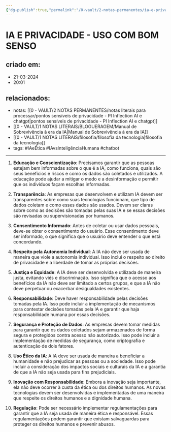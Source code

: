 ```yaml
---
{"dg-publish":true,"permalink":"/0-vault/2-notas-permanentes/ia-e-privacidade-uso-com-bom-senso/","tags":["permanente","IAeÉtica","IAvsInteligênciaHumana","chatbot"],"dgHomeLink":true,"dgShowLocalGraph":true,"dgShowFileTree":true,"dgEnableSearch":true,"noteIcon":""}
---
```


# IA E PRIVACIDADE - USO COM BOM SENSO

## criado em: 
- 21-03-2024
- 20:01
## relacionados:
- notas: [[0 - VAULT/2 NOTAS PERMANENTES/notas literais para processar/pontos sensíveis de privacidade - PI Inflection AI e chatgpt\|pontos sensíveis de privacidade - PI Inflection AI e chatgpt]]
- [[0 - VAULT/1 NOTAS LITERAIS/BLOGUERAGEM/Manual de Sobrevivência à era da IA\|Manual de Sobrevivência à era da IA]]
- [[0 - VAULT/1 NOTAS LITERAIS/filosofia/filosofia da tecnologia\|filosofia da tecnologia]]
- tags: #IAeÉtica #IAvsInteligênciaHumana #chatbot 
---


1. **Educação e Conscientização**: Precisamos garantir que as pessoas estejam bem informadas sobre o que é a IA, como funciona, quais são seus benefícios e riscos e como os dados são coletados e utilizados. A educação pode ajudar a mitigar o medo e a desinformação e permitir que os indivíduos façam escolhas informadas.

2. **Transparência**: As empresas que desenvolvem e utilizam IA devem ser transparentes sobre como suas tecnologias funcionam, que tipo de dados coletam e como esses dados são usados. Devem ser claras sobre como as decisões são tomadas pelas suas IA e se essas decisões são revisadas ou supervisionadas por humanos.

3. **Consentimento Informado**: Antes de coletar ou usar dados pessoais, deve-se obter o consentimento do usuário. Esse consentimento deve ser informado, o que significa que o usuário deve entender o que está concordando.

4. **Respeito pela Autonomia Individual**: A IA não deve ser usada de maneira que viole a autonomia individual. Isso inclui o respeito ao direito de privacidade e a liberdade de tomar as próprias decisões.

5. **Justiça e Equidade**: A IA deve ser desenvolvida e utilizada de maneira justa, evitando viés e discriminação. Isso significa que o acesso aos benefícios da IA não deve ser limitado a certos grupos, e que a IA não deve perpetuar ou exacerbar desigualdades existentes.

6. **Responsabilidade**: Deve haver responsabilidade pelas decisões tomadas pela IA. Isso pode incluir a implementação de mecanismos para contestar decisões tomadas pela IA e garantir que haja responsabilidade humana por essas decisões.

7. **Segurança e Proteção de Dados**: As empresas devem tomar medidas para garantir que os dados coletados sejam armazenados de forma segura e protegidos contra acesso não autorizado. Isso pode incluir a implementação de medidas de segurança, como criptografia e autenticação de dois fatores.

8. **Uso Ético da IA**: A IA deve ser usada de maneira a beneficiar a humanidade e não prejudicar as pessoas ou a sociedade. Isso pode incluir a consideração dos impactos sociais e culturais da IA e a garantia de que a IA não seja usada para fins prejudiciais.

9. **Inovação com Responsabilidade**: Embora a inovação seja importante, ela não deve ocorrer à custa da ética ou dos direitos humanos. As novas tecnologias devem ser desenvolvidas e implementadas de uma maneira que respeite os direitos humanos e a dignidade humana.

10. **Regulação**: Pode ser necessário implementar regulamentações para garantir que a IA seja usada de maneira ética e responsável. Essas regulamentações podem garantir que existam salvaguardas para proteger os direitos humanos e prevenir abusos.